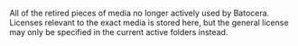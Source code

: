 All of the retired pieces of media no longer actively used by Batocera. Licenses relevant to the exact media is stored here, but the general license may only be specified in the current active folders instead.